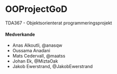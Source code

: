 # OOProjectGoD
TDA367 - Objektsorienterat programmeringsprojekt

#### Medverkande
- Anas Alkoutli, @anasqw
- Oussama Anadani
- Mats Cedervall, @maatss
- Johan Ek, @MiztaOak
- Jakob Ewerstrand, @JakobEwerstrand

